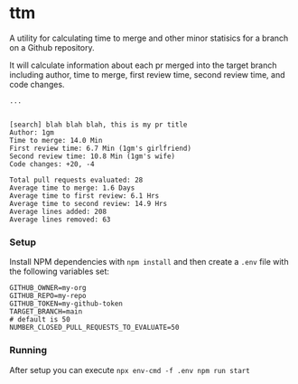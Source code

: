 # ttm

A utility for calculating time to merge and other minor statisics for a branch on a Github repository.

It will calculate information about each pr merged into the target branch including author, time to merge, first review time, second review time, and code changes.

```
...


[search] blah blah blah, this is my pr title
Author: 1gm
Time to merge: 14.0 Min
First review time: 6.7 Min (1gm's girlfriend)
Second review time: 10.8 Min (1gm's wife)
Code changes: +20, -4

Total pull requests evaluated: 28
Average time to merge: 1.6 Days
Average time to first review: 6.1 Hrs
Average time to second review: 14.9 Hrs
Average lines added: 208
Average lines removed: 63
```

### Setup

Install NPM dependencies with `npm install` and then create a `.env` file with the following variables set:

```
GITHUB_OWNER=my-org
GITHUB_REPO=my-repo
GITHUB_TOKEN=my-github-token
TARGET_BRANCH=main
# default is 50
NUMBER_CLOSED_PULL_REQUESTS_TO_EVALUATE=50
```

### Running

After setup you can execute `npx env-cmd -f .env npm run start`

